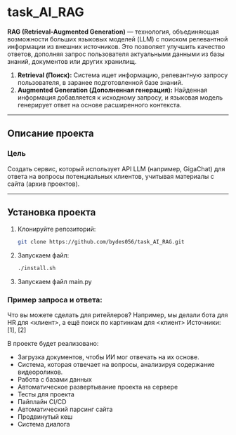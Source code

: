 # task_AI_RAG

**RAG (Retrieval-Augmented Generation)** — технология, объединяющая возможности больших языковых моделей (LLM) с поиском релевантной информации из внешних источников. Это позволяет улучшить качество ответов, дополняя запрос пользователя актуальными данными из базы знаний, документов или других хранилищ.

1. **Retrieval (Поиск):** Система ищет информацию, релевантную запросу пользователя, в заранее подготовленной базе знаний.
2. **Augmented Generation (Дополненная генерация):** Найденная информация добавляется к исходному запросу, и языковая модель генерирует ответ на основе расширенного контекста.

---

## Описание проекта

### Цель
Создать сервис, который использует API LLM (например, GigaChat) для ответа на вопросы потенциальных клиентов, учитывая материалы с сайта (архив проектов).

---

## Установка проекта

1. Клонируйте репозиторий:
   ```bash 
   git clone https://github.com/bydes056/task_AI_RAG.git
2. Запускаем файл:
   ```bash 
   ./install.sh
3. Запускаем файл main.py

### Пример запроса и ответа:
Что вы можете сделать для ритейлеров?
Например, мы делали бота для HR для <клиент>, а ещё поиск по картинкам для <клиент>
Источники: [1], [2]


В проекте будет реализовано:
 - Загрузка документов, чтобы ИИ мог отвечать на их основе. 
 - Система, которая отвечает на вопросы, анализируя содержание видеороликов.
 - Работа с базами данных
 - Автоматическое развертывание проекта на сервере
 - Тесты для проекта
 - Пайплайн CI/CD
 - Автоматический парсинг сайта
 - Продвинутый кеш
 - Система диалога
